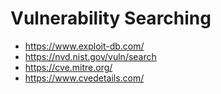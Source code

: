 # Vulnerability Searching

- https://www.exploit-db.com/
- https://nvd.nist.gov/vuln/search
- https://cve.mitre.org/
- https://www.cvedetails.com/
